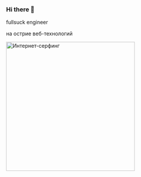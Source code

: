 ### Hi there 👋

<!--
**reddicka/reddicka** is a ✨ _special_ ✨ repository because its `README.md` (this file) appears on your GitHub profile.

Here are some ideas to get you started:

- 🔭 I’m currently working on ...
- 🌱 I’m currently learning ...
- 👯 I’m looking to collaborate on ...
- 🤔 I’m looking for help with ...
- 💬 Ask me about ...
- 📫 How to reach me: ...
- 😄 Pronouns: ...
- ⚡ Fun fact: ...
-->

fullsuck engineer

на острие веб-технологий

<img width="350" src="https://matchsticktheatre.com/wp-content/uploads/2018/10/1001004001994214.jpg" alt="Интернет-серфинг" title="Интернет-серфинг" />

